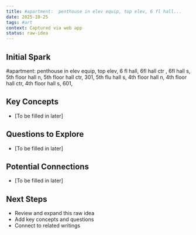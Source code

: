 ```yaml
---
title: #apartment:  penthouse in elev equip, top elev, 6 fl hall...
date: 2025-10-25
tags: #art
context: Captured via web app
status: raw-idea
---
```


## Initial Spark

#apartment:  penthouse in elev equip, top elev, 6 fl hall, 6fl hall ctr , 6fl hall s, 5th floor hall n, 5th floor hall ctr, 301, 5th flu hall s, 4th floor hall n, 4th floor hall ctr, 4th floor hall s, 601,

## Key Concepts

- [To be filled in later]

## Questions to Explore

- [To be filled in later]

## Potential Connections

- [To be filled in later]

## Next Steps

- Review and expand this raw idea
- Add key concepts and questions
- Connect to related writings

